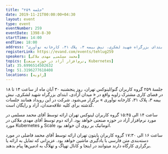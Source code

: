 ```yaml
---
title: "جلسه ۲۵۹"
date: 2019-11-21T00:00:00+04:30
layout: event
type: event
eventNumber: 259
eventDate: 1398-8-30
startTime: 14:00
endTime: 18:00
address: "میدان آزادی، ابتدای بزرگراه شهید لشکری، نبش بیمه ۳، پلاک ۳۱، کارخانه نوآوری"
registerLink: https://evand.com/events/tehlug259
speakers: [محمد مسلمی, مهدی ملاکی]
topics: [نرم‌افزار آزاد در حوزه صنعت, Kubernetes]
lat: 35.6996514502632
lng: 51.3196277618408
locations: [زاویه]
---
```

جلسهٔ ۲۵۹ گروه کاربران گنو/لینوکس تهران، روز پنجشنبه ۳۰ آبان ماه از ساعت ۱۴ تا ۱۸ در فضای کاری مشترک زاویه واقع در « میدان آزادی، ابتدای بزرگراه شهید لشکری، نبش بیمه ۳، پلاک ۳۱، کارخانه نوآوری » برگزار می‌شود.
شرکت در این رویداد همانند جلسات گذشته برای کلیه علاقه‌مندان، آزاد و رایگان است.

ساعت ۱۴ الی ۱۵:۴۵ گروه کاربران لینوکس تهران
ارائه توسط آقای محمد مسلمی در مورد نرم‌افزار آزاد در حوزه صنعتی خواهد بود.
ارائه دوم توسط آقای مهدی ملاکی در مورد Kubernetes و Scale اتوماتیک بر روی آن خواهد بود.

ساعت ۱۶ الی ۱۷:۳۰ گروه کاربران پایتون تهران
ارائه توسط آقای محمد فاضلی در مورد دسته‌بندی متن فارسی با یادگیری ماشین خواهد بود.
عزیزانی که تمایل به ارائه یا برگزاری کارگاه دارند میتوانند در اینجا و کانال تهپاگ و تهلاگ به ادمین‌ها پیام بدهند.